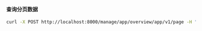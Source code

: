 
#### 查询分页数据

```bash
curl -X POST http://localhost:8000/manage/app/overview/app/v1/page -H "Content-Type: application/json" -d '{"pageNum": 1,"pageSize":10}'
```


